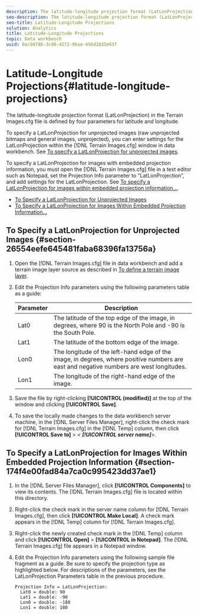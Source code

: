 ```yaml
---
description: The latitude-longitude projection format (LatLonProjection) in the Terrain Images.cfg file is defined by four parameters for latitude and longitude.
seo-description: The latitude-longitude projection format (LatLonProjection) in the Terrain Images.cfg file is defined by four parameters for latitude and longitude.
seo-title: Latitude-Longitude Projections
solution: Analytics
title: Latitude-Longitude Projections
topic: Data workbench
uuid: 0ac947d6-3cd6-4272-96ae-456d2835e63f
---
```


# Latitude-Longitude Projections{#latitude-longitude-projections}

The latitude-longitude projection format (LatLonProjection) in the Terrain Images.cfg file is defined by four parameters for latitude and longitude.

To specify a LatLonProjection for unprojected images (raw unprojected bitmaps and general images, unprojected), you can enter settings for the LatLonProjection within the [!DNL Terrain Images.cfg] window in data workbench. See [To specify a LatLonProjection for unprojected images](../../../../../home/c-geo-oview/c-wk-img-lyrs/c-trn-img-lyrs/c-proj-info-trn-imgs/c-lat-long-proj.md#section-26554eefe645481faba68396fa13756a).

To specify a LatLonProjection for images with embedded projection information, you must open the [!DNL Terrain Images.cfg] file in a text editor such as Notepad, set the Projection Info parameter to “LatLonProjection”, and add settings for the LatLonProjection. See [To specify a LatLonProjection for images within embedded projection information...](../../../../../home/c-geo-oview/c-wk-img-lyrs/c-trn-img-lyrs/c-proj-info-trn-imgs/c-lat-long-proj.md#section-174f4e00fad84a7ca0c995423dd37ae1).

* [To Specify a LatLonProjection for Unprojected Images](../../../../../home/c-geo-oview/c-wk-img-lyrs/c-trn-img-lyrs/c-proj-info-trn-imgs/c-lat-long-proj.md#section-26554eefe645481faba68396fa13756a) 
* [To Specify a LatLonProjection for Images Within Embedded Projection Information...](../../../../../home/c-geo-oview/c-wk-img-lyrs/c-trn-img-lyrs/c-proj-info-trn-imgs/c-lat-long-proj.md#section-174f4e00fad84a7ca0c995423dd37ae1)

## To Specify a LatLonProjection for Unprojected Images {#section-26554eefe645481faba68396fa13756a}

1. Open the [!DNL Terrain Images.cfg] file in data workbench and add a terrain image layer source as described in [To define a terrain image layer](../../../../../home/c-geo-oview/c-wk-img-lyrs/c-trn-img-lyrs/c-trn-img-lyrs.md#concept-8a0a16013e824ac29f35a0349b5d8ccf). 

1. Edit the Projection Info parameters using the following parameters table as a guide:

   |  Parameter  | Description  |
   |---|---|
   |  Lat0  | The latitude of the top edge of the image, in degrees, where 90 is the North Pole and -90 is the South Pole.  |
   |  Lat1  | The latitude of the bottom edge of the image.  |
   |  Lon0  | The longitude of the left-hand edge of the image, in degrees, where positive numbers are east and negative numbers are west longitudes.  |
   |  Lon1  | The longitude of the right-hand edge of the image.  |

1. Save the file by right-clicking **[!UICONTROL (modified)]** at the top of the window and clicking **[!UICONTROL Save]**. 

1. To save the locally made changes to the data workbench server machine, in the [!DNL Server Files Manager], right-click the check mark for [!DNL Terrain Images.cfg] in the [!DNL Temp] column, then click **[!UICONTROL Save to]** > *< **[!UICONTROL server name]**>*.

## To Specify a LatLonProjection for Images Within Embedded Projection Information {#section-174f4e00fad84a7ca0c995423dd37ae1}

1. In the [!DNL Server Files Manager], click **[!UICONTROL Components]** to view its contents. The [!DNL Terrain Images.cfg] file is located within this directory. 

1. Right-click the check mark in the server name column for [!DNL Terrain Images.cfg], then click **[!UICONTROL Make Local]**. A check mark appears in the [!DNL Temp] column for [!DNL Terrain Images.cfg]. 

1. Right-click the newly created check mark in the [!DNL Temp] column and click **[!UICONTROL Open]** > **[!UICONTROL in Notepad]**. The [!DNL Terrain Images.cfg] file appears in a Notepad window. 

1. Edit the Projection Info parameters using the following sample file fragment as a guide. Be sure to specify the projection type as highlighted below. For descriptions of the parameters, see the LatLonProjection Parameters table in the previous procedure. 

   ```
   Projection Info = LatLonProjection: 
     Lat0 = double: 90
     Lat1 = double: -90
     Lon0 = double: -180
     Lon1 = double: 180
   ```

